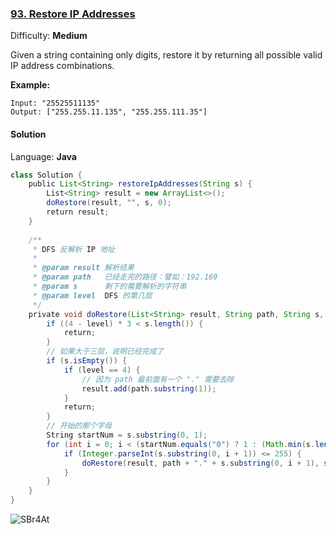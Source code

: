 ### [93\. Restore IP Addresses](https://leetcode.com/problems/restore-ip-addresses/)

Difficulty: **Medium**


Given a string containing only digits, restore it by returning all possible valid IP address combinations.

**Example:**

```
Input: "25525511135"
Output: ["255.255.11.135", "255.255.111.35"]
```


#### Solution

Language: **Java**

```java
class Solution {
    public List<String> restoreIpAddresses(String s) {
        List<String> result = new ArrayList<>();
        doRestore(result, "", s, 0);
        return result;
    }
​
    /**
     * DFS 反解析 IP 地址
     *
     * @param result 解析结果
     * @param path   已经走完的路径：譬如：192.169
     * @param s      剩下的需要解析的字符串
     * @param level  DFS 的第几层
     */
    private void doRestore(List<String> result, String path, String s, int level) {
        if ((4 - level) * 3 < s.length()) {
            return;
        }
        // 如果大于三层，说明已经完成了
        if (s.isEmpty()) {
            if (level == 4) {
                // 因为 path 最前面有一个 "." 需要去除
                result.add(path.substring(1));
            }
            return;
        }
        // 开始的那个字母
        String startNum = s.substring(0, 1);
        for (int i = 0; i < (startNum.equals("0") ? 1 : (Math.min(s.length(), 3))); i++) {
            if (Integer.parseInt(s.substring(0, i + 1)) <= 255) {
                doRestore(result, path + "." + s.substring(0, i + 1), s.substring(i + 1), level + 1);
            }
        }
    }
}
```

![SBr4At](https://cdn.jsdelivr.net/gh/PicGoBed/PicBed@master/uPic/SBr4At.png)